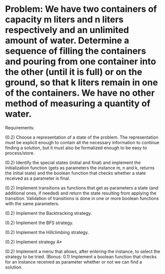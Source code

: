 # Problem: We have two containers of capacity m liters and n liters respectively and an unlimited amount of water. Determine a sequence of filling the containers and pouring from one container into the other (until it is full) or on the ground, so that k liters remain in one of the containers. We have no other method of measuring a quantity of water.

Requirements:

(0.2) Choose a representation of a state of the problem. The representation must be explicit enough to contain all the necessary information to continue finding a solution, but it must also be formalized enough to be easy to process/store.

(0.2) Identify the special states (initial and final) and implement the initialization function (gets as parameters the instance m, n and k, returns the initial state) and the boolean function that checks whether a state received as a parameter is final.

(0.2) Implement transitions as functions that get as parameters a state (and additional ones, if needed)  and return the state resulting from applying the transition. Validation of transitions is done in one or more boolean functions with the same parameters.

(0.2) Implement the Backtracking strategy.

(0.2) Implement the BFS strategy.

(0.2) Implement the Hillclimbing strategy.

(0.2) Implement strategy A*

(0.2) Implement a menu that allows, after entering the instance, to select the strategy to be tried.
(Bonus: 0.1) Implement a boolean function that checks for an instance received as parameter whether or not we can find a solution.
